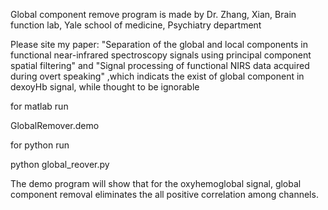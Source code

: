 Global component remove program is made by Dr. Zhang, Xian,  Brain function lab, Yale school of medicine, Psychiatry department

Please site my paper: "Separation of the global and local components in functional near-infrared spectroscopy signals using principal component spatial filtering"
and "Signal processing of functional NIRS data acquired during overt speaking" ,which indicats the exist of global component in dexoyHb signal, while thought to be ignorable

for matlab run

GlobalRemover.demo

for python run

python global_reover.py

The demo program will show that for the oxyhemoglobal signal, global component removal eliminates the all positive correlation among channels.

